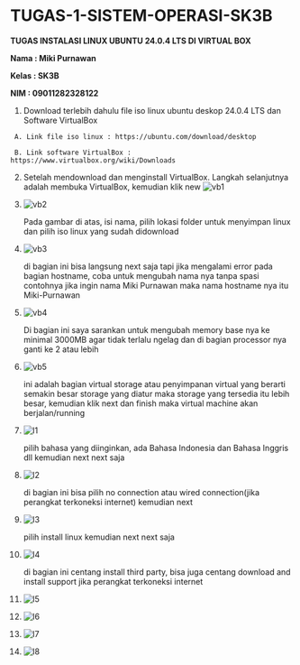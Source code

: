 # TUGAS-1-SISTEM-OPERASI-SK3B

  **TUGAS INSTALASI LINUX UBUNTU 24.0.4 LTS DI VIRTUAL BOX**
  
  **Nama : Miki Purnawan**
  
  **Kelas : SK3B**
  
  **NIM : 09011282328122**

  1.   Download terlebih dahulu file iso linux ubuntu deskop 24.0.4 LTS dan Software VirtualBox

     A. Link file iso linux : https://ubuntu.com/download/desktop

     B. Link software VirtualBox : https://www.virtualbox.org/wiki/Downloads

  2. Setelah mendownload dan menginstall VirtualBox. Langkah selanjutnya adalah membuka VirtualBox, kemudian klik new
     ![vb1](https://github.com/user-attachments/assets/fe65780e-eb0f-4052-b867-ee66c864cce3)

  3. ![vb2](https://github.com/user-attachments/assets/3b3910b1-6411-46b0-805f-a85357169c49)

     Pada gambar di atas, isi nama, pilih lokasi folder untuk menyimpan linux dan pilih iso linux yang sudah didownload

  4. ![vb3](https://github.com/user-attachments/assets/66dd4505-fa3e-4872-b783-7bf3b7fa0fd4)

     di bagian ini bisa langsung next saja tapi jika mengalami error pada bagian hostname, coba untuk mengubah nama nya tanpa spasi contohnya jika ingin nama Miki Purnawan maka nama hostname nya itu Miki-Purnawan

  5. ![vb4](https://github.com/user-attachments/assets/4e9fce31-266f-4fb9-bf48-5f1ba27d13ca)

     Di bagian ini saya sarankan untuk mengubah memory base nya ke minimal 3000MB agar tidak terlalu ngelag dan di bagian processor nya ganti ke 2 atau lebih

  6. ![vb5](https://github.com/user-attachments/assets/1e502457-cf86-4199-8f62-10cfa3c8ff5d)

     ini adalah bagian virtual storage atau penyimpanan virtual yang berarti semakin besar storage yang diatur maka storage yang tersedia itu lebih besar, kemudian klik next dan finish maka virtual machine akan berjalan/running

  7. ![l1](https://github.com/user-attachments/assets/19337cd8-13c0-4010-b709-92177b361f78)

     pilih bahasa yang diinginkan, ada Bahasa Indonesia dan Bahasa Inggris dll kemudian next next saja

  8. ![l2](https://github.com/user-attachments/assets/3e343395-2991-44b5-97f8-2f8c48edcaf1)

     di bagian ini bisa pilih no connection atau wired connection(jika perangkat terkoneksi internet) kemudian next
     
  10. ![l3](https://github.com/user-attachments/assets/38ff7b1d-0429-4083-8963-e475578f3092)

      pilih install linux kemudian next next saja

  11. ![l4](https://github.com/user-attachments/assets/f669f54c-5545-47a5-8b25-0a482e0c4f9a)

      di bagian ini centang install third party, bisa juga centang download and install support jika perangkat terkoneksi internet
      
  12. ![l5](https://github.com/user-attachments/assets/404c2dce-815e-4310-a7fd-fc10d0c079be)

      
  13. ![l6](https://github.com/user-attachments/assets/de345947-ee05-4abb-bedb-b4f1c7ec43b5)

  14. ![l7](https://github.com/user-attachments/assets/3e4204b0-aeaa-4e71-bdc9-7bfefe1dccdd)

  15. ![l8](https://github.com/user-attachments/assets/076d9408-1c9a-46f9-bd70-3165bf5aea3b)



  

